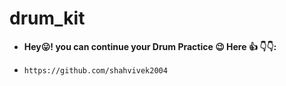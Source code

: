 # drum_kit
* **Hey😛! you can continue your Drum Practice 😉 Here 👍  👇👇:**
* ```sh
  https://github.com/shahvivek2004
  ```
